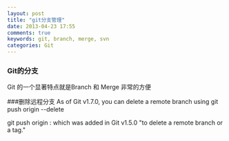 ```yaml
---
layout: post
title: "git分支管理"
date: 2013-04-23 17:55
comments: true
keywords: git, branch, merge, svn
categories: Git
---
```

### Git的分支
Git 的一个显著特点就是Branch 和 Merge 非常的方便

###删除远程分支
As of Git v1.7.0, you can delete a remote branch using
git push origin --delete <branchName>

git push origin :<branchName>
which was added in Git v1.5.0 "to delete a remote branch or a tag."
